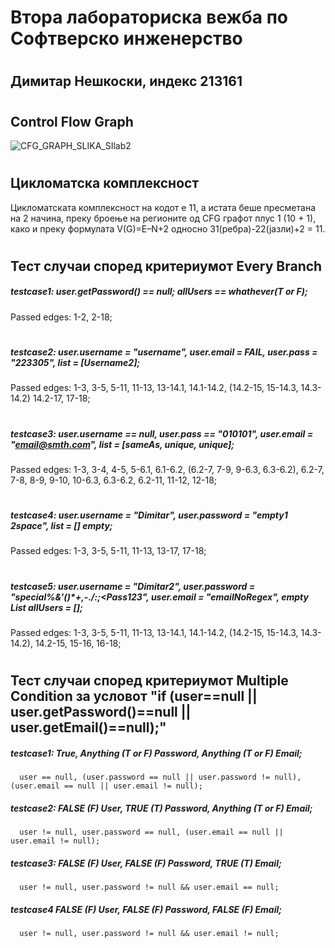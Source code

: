 # Втора лабораториска вежба по Софтверско инженерство
#
## Димитар Нешкоски, индекс 213161
#
## Control Flow Graph

![CFG_GRAPH_SLIKA_SIlab2](https://github.com/dimitarneshkoski/SI_2023_lab2_213161/assets/108578641/d2db0d9d-dba5-4c8a-a73e-e8849b6d62ad)
#
#
## Цикломатска комплексност

   Цикломатската комплексност на кодот е 11, а истата беше пресметана на 2 начина, преку броење на регионите од CFG графот плус 1 (10 + 1), како и преку формулата V(G)=E–N+2 односно 31(ребра)-22(јазли)+2 = 11.
 #
 #
 
## Тест случаи според критериумот Every Branch

##### testcase1: user.getPassword() == null; allUsers == whathever(T or F);

Passed edges: 1-2, 2-18;
#
##### testcase2: user.username = "username", user.email = FAIL,  user.pass = "223305", list = [Username2];

Passed edges: 1-3, 3-5, 5-11, 11-13, 13-14.1, 14.1-14.2, (14.2-15, 15-14.3, 14.3-14.2) 14.2-17, 17-18;
#
##### testcase3: user.username == null, user.pass == "010101", user.email = "email@smth.com", list = [sameAs, unique, unique];

Passed edges: 1-3, 3-4, 4-5, 5-6.1, 6.1-6.2, (6.2-7, 7-9, 9-6.3, 6.3-6.2), 6.2-7, 7-8, 8-9, 9-10, 10-6.3, 6.3-6.2, 6.2-11, 11-12, 12-18;
#
##### testcase4: user.username = "Dimitar", user.password = "empty1 2space", list = [] empty;

Passed edges: 1-3, 3-5, 5-11, 11-13, 13-17, 17-18;
#
##### testcase5: user.username = "Dimitar2", user.password = "special%&'()\*+,-./:;<Pass123", user.email = "emailNoRegex", empty List allUsers = [];

Passed edges: 1-3, 3-5, 5-11, 11-13, 13-14.1, 14.1-14.2, (14.2-15, 15-14.3, 14.3-14.2), 14.2-15, 15-16, 16-18;

#
#

## Тест случаи според критериумот Multiple Condition за условот "if (user==null || user.getPassword()==null || user.getEmail()==null);"

##### testcase1: True, Anything (T or F) Password, Anything (T or F) Email;
      user == null, (user.password == null || user.password != null), (user.email == null || user.email != null);

##### testcase2: FALSE (F) User, TRUE (T) Password, Anything (T or F) Email;
      user != null, user.password == null, (user.email == null || user.email != null);

##### testcase3: FALSE (F) User, FALSE (F) Password, TRUE (T) Email;
      user != null, user.password != null && user.email == null;
      
##### testcase4 FALSE (F) User, FALSE (F) Password, FALSE (F) Email;      
      user != null, user.password != null && user.email != null;
